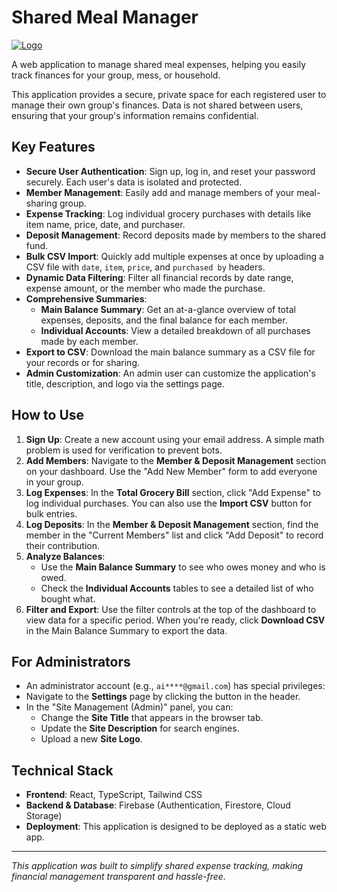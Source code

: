 # Shared Meal Manager

[![Logo](https://i.ibb.co/ycwhj9tt/logo.jpg)](https://i.ibb.co/ycwhj9tt/logo.jpg)

A web application to manage shared meal expenses, helping you easily track finances for your group, mess, or household.

This application provides a secure, private space for each registered user to manage their own group's finances. Data is not shared between users, ensuring that your group's information remains confidential.

## Key Features

- **Secure User Authentication**: Sign up, log in, and reset your password securely. Each user's data is isolated and protected.
- **Member Management**: Easily add and manage members of your meal-sharing group.
- **Expense Tracking**: Log individual grocery purchases with details like item name, price, date, and purchaser.
- **Deposit Management**: Record deposits made by members to the shared fund.
- **Bulk CSV Import**: Quickly add multiple expenses at once by uploading a CSV file with `date`, `item`, `price`, and `purchased by` headers.
- **Dynamic Data Filtering**: Filter all financial records by date range, expense amount, or the member who made the purchase.
- **Comprehensive Summaries**:
    - **Main Balance Summary**: Get an at-a-glance overview of total expenses, deposits, and the final balance for each member.
    - **Individual Accounts**: View a detailed breakdown of all purchases made by each member.
- **Export to CSV**: Download the main balance summary as a CSV file for your records or for sharing.
- **Admin Customization**: An admin user can customize the application's title, description, and logo via the settings page.

## How to Use

1.  **Sign Up**: Create a new account using your email address. A simple math problem is used for verification to prevent bots.
2.  **Add Members**: Navigate to the **Member & Deposit Management** section on your dashboard. Use the "Add New Member" form to add everyone in your group.
3.  **Log Expenses**: In the **Total Grocery Bill** section, click "Add Expense" to log individual purchases. You can also use the **Import CSV** button for bulk entries.
4.  **Log Deposits**: In the **Member & Deposit Management** section, find the member in the "Current Members" list and click "Add Deposit" to record their contribution.
5.  **Analyze Balances**:
    - Use the **Main Balance Summary** to see who owes money and who is owed.
    - Check the **Individual Accounts** tables to see a detailed list of who bought what.
6.  **Filter and Export**: Use the filter controls at the top of the dashboard to view data for a specific period. When you're ready, click **Download CSV** in the Main Balance Summary to export the data.

## For Administrators

- An administrator account (e.g., `ai****@gmail.com`) has special privileges:
- Navigate to the **Settings** page by clicking the button in the header.
- In the "Site Management (Admin)" panel, you can:
    - Change the **Site Title** that appears in the browser tab.
    - Update the **Site Description** for search engines.
    - Upload a new **Site Logo**.

## Technical Stack

-   **Frontend**: React, TypeScript, Tailwind CSS
-   **Backend & Database**: Firebase (Authentication, Firestore, Cloud Storage)
-   **Deployment**: This application is designed to be deployed as a static web app.

---

*This application was built to simplify shared expense tracking, making financial management transparent and hassle-free.*
